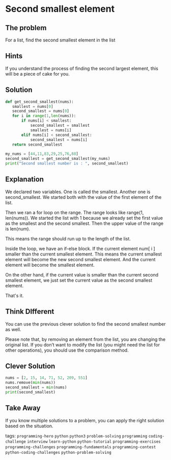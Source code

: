 
# Second smallest element

## The problem
For a list, find the second smallest element in the list

## Hints 
If you understand the process of finding the second largest element, this will be a piece of cake for you.

## Solution
```python
def get_second_smallest(nums):
   smallest = nums[0]
   second_smallest = nums[0]
   for i in range(1,len(nums)):
       if nums[i] < smallest:
           second_smallest = smallest
           smallest = nums[i]
       elif nums[i] < second_smallest:
           second_smallest = nums[i]
   return second_smallest
 
my_nums = [44,11,83,29,25,76,88]
second_smallest = get_second_smallest(my_nums)
print("Second smallest number is : ", second_smallest)
```


## Explanation
We declared two variables. One is called the smallest. Another one is second_smallest. We started both with the value of the first element of the list. 

Then we ran a for loop on the range. The range looks like range(1, len(nums)). We started the list with 1 because we already set the first value as the smallest and the second smallest. Then the upper value of the range is len(num). 

This means the range should run up to the length of the list. 

Inside the loop, we have an if-else block. If the current element num[ i ] smaller than the current smallest element. This means the current smallest element will become the new second smallest element. And the current element will become the smallest element. 

On the other hand, if the current value is smaller than the current second smallest element, we just set the current value as the second smallest element. 

That's it.

## Think DIfferent

You can use the previous clever solution to find the second smallest number as well. 

Please note that, by removing an element from the list, you are changing the original list. If you don’t want to modify the list (you might need the list for other operations), you should use the comparison method. 

## Clever Solution

```python
nums = [2, 15, 14, 71, 52, 209, 551]
nums.remove(min(nums))
second_smallest = min(nums)
print(second_smallest)
```



## Take Away
If you know multiple solutions to a problem, you can apply the right solution based on the situation.





tags:  `programming-hero`  `python`  `python3`  `problem-solving`  `programming`  `coding-challenge`  `interview`  `learn-python`  `python-tutorial`  `programming-exercises`  `programming-challenges`  `programming-fundamentals`  `programming-contest`  `python-coding-challenges`  `python-problem-solving`

